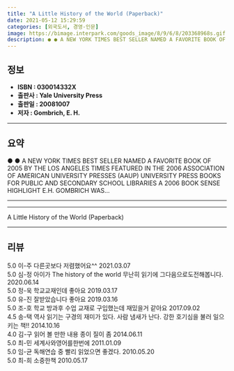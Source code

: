 ```yaml
---
title: "A Little History of the World (Paperback)"
date: 2021-05-12 15:29:59
categories: [외국도서, 경영-인문]
image: https://bimage.interpark.com/goods_image/8/9/6/8/203368968s.gif
description: ● ● A NEW YORK TIMES BEST SELLER NAMED A FAVORITE BOOK OF 2005 BY THE LOS ANGELES TIMES FEATURED IN THE 2006 ASSOCIATION OF AMERICAN UNIVERSITY PRESSES (AAUP
---
```


## **정보**

- **ISBN : 030014332X**
- **출판사 : Yale University Press**
- **출판일 : 20081007**
- **저자 : Gombrich, E. H.**

------



## **요약**

●  ● A NEW YORK TIMES BEST SELLER
 NAMED A FAVORITE BOOK OF 2005 BY THE LOS ANGELES TIMES
 FEATURED IN THE 2006 ASSOCIATION OF AMERICAN UNIVERSITY PRESSES (AAUP) UNIVERSITY PRESS BOOKS FOR PUBLIC AND SECONDARY SCHOOL LIBRARIES
 A 2006 BOOK SENSE HIGHLIGHT
 E.H. GOMBRICH WAS... 

------



------


A Little History of the World (Paperback) 

------


## **리뷰** 

5.0 이-주 다른곳보다
저렴했어요^^ 2021.03.07 <br/>5.0 심-정 아이가 The history of the world 무난히 읽기에 그다음으로도전해봅니다.  2020.06.14 <br/>5.0 정-욱 학교교재인데 좋아요 2019.03.17 <br/>5.0 유-진 잘받았습니다 좋아요  2019.03.16 <br/>5.0 조-호 학교 방과후 수업 교재로 구입했는데
재밌을거 같아요 2017.09.02 <br/>4.5 송-택 역사 읽기는 구경의 재미가 있다. 사람 냄새가 난다. 강한 호기심을 불러 일으키는 책!! 2014.10.16 <br/>4.0 김-구 읽어 볼 만한 내용 종이 질이 좀 2014.06.11 <br/>5.0 최-민 세계사와영어를한번에 2011.01.09 <br/>5.0 임-균 독해연습 중 빨리 읽었으면 좋겠다. 2010.05.20 <br/>5.0 최-희 소중한책 2010.05.17 <br/>